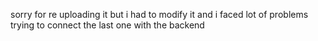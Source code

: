 sorry for re uploading it but i had to modify it and i faced lot of problems trying to connect the last one with the backend 
